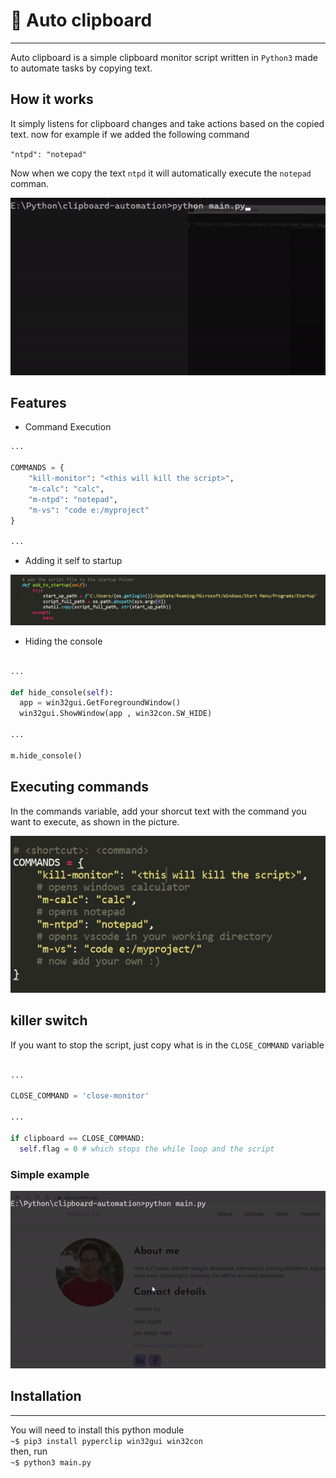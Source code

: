 # 📝 Auto clipboard
<hr>
Auto clipboard is a simple clipboard monitor script written in <code>Python3</code> made to automate tasks by copying text.

<!-- ============================ -->
## How it works
It simply listens for clipboard changes and take actions based on the copied text.
now for example if we added the following command

`"ntpd": "notepad"`

Now when we copy the text <code>ntpd</code> it will automatically execute the <code>notepad</code> comman.

<img src="img/gif1.gif" />

<!-- ============================ -->
## Features

- Command Execution
~~~python
...

COMMANDS = {
	"kill-monitor": "<this will kill the script>",
	"m-calc": "calc",
	"m-ntpd": "notepad",
	"m-vs": "code e:/myproject"
}

...
~~~

- Adding it self to startup
<img src="img/ss2.jpg" />

- Hiding the console 
~~~python

...

def hide_console(self):
  app = win32gui.GetForegroundWindow()
  win32gui.ShowWindow(app , win32con.SW_HIDE)

...

m.hide_console()

~~~


<!-- ============================ -->
## Executing commands
In the commands variable, add your shorcut text with the command you want to execute, as shown in the picture.

<img src="img/ss1.jpg" />

<!-- ============================ -->
## killer switch

If you want to stop the script, just copy what is in the <code>CLOSE_COMMAND</code> variable

~~~python

...

CLOSE_COMMAND = 'close-monitor'

...

if clipboard == CLOSE_COMMAND:
  self.flag = 0 # which stops the while loop and the script
~~~

<!-- ============================ -->
### Simple example
<img src="img/final.gif"/>

<!-- ============================ -->
## Installation
<hr>

You will need to install this python module
<br>
`~$ pip3 install pyperclip win32gui win32con`
<br>
then, run
<br>
`~$ python3 main.py`

